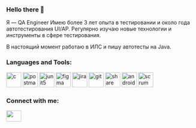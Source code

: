 ### Hello there 👋

Я — QA Engineer 
Имею более 3 лет опыта в тестировании и около года автотестирования UI/AP. Регулярно изучаю новые технологии и инструменты в сфере тестирования. 

В настоящий момент работаю в ИЛС и пишу автотесты на Java.








<h3 align="left">Languages and Tools:</h3>
<p align="left">
  <a target="_blank"> <img src="https://img.shields.io/badge/IntelliJ%20IDEA-000000.svg?style=for-the-badge&logo=IntelliJ-IDEA&logoColor=white" alt="c" width="40" height="40" /> </a>
  <a target="_blank"> <img src="https://img.shields.io/badge/Postman-FF6C37.svg?style=for-the-badge&logo=Postman&logoColor=white" alt="postman" width="40" height="40" /> </a>
  <a target="_blank"> <img src="https://img.shields.io/badge/JUnit5-25A162.svg?style=for-the-badge&logo=JUnit5&logoColor=white" alt="junit5" width="40" height="40" /> </a>
  <a target="_blank"> <img src="https://www.vectorlogo.zone/logos/figma/figma-icon.svg" alt="figma" width="40" height="40" /> </a>
  <a target="_blank"> <img src="https://img.shields.io/badge/Jira%20Software-0052CC.svg?style=for-the-badge&logo=Jira-Software&logoColor=white" alt="jira" width="40" height="40" /> </a>
  <a target="_blank"> <img src="https://www.vectorlogo.zone/logos/git-scm/git-scm-icon.svg" alt="git" width="40" height="40" /> </a>
  <a target="_blank"> <img src="https://img.shields.io/badge/ShareX-2885F1.svg?style=for-the-badge&logo=ShareX&logoColor=white" alt="share" width="40" height="40" /> </a>
  <a target="_blank"> <img src="https://img.shields.io/badge/Android%20Studio-3DDC84.svg?style=for-the-badge&logo=Android-Studio&logoColor=white" alt="androidStudio" width="40" height="40" /> </a>
  <a target="_blank"> <img src="https://img.shields.io/badge/Scrum%20Alliance-009FDA.svg?style=for-the-badge&logo=Scrum-Alliance&logoColor=white" alt="scrum" width="40" height="40" /> </a>
</p>








<h3 align="left">Connect with me:</h3>
<p align="left">

<a href="https://www.linkedin.com/in/timur-muginov/" target="blank"><img align="center" src="https://cdn.jsdelivr.net/npm/simple-icons@3.0.1/icons/linkedin.svg" alt="" height="30" width="40" /></a>
</p>
